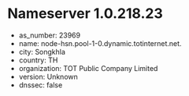 # Nameserver 1.0.218.23

* as_number: 23969
* name: node-hsn.pool-1-0.dynamic.totinternet.net.
* city: Songkhla
* country: TH
* organization: TOT Public Company Limited
* version: Unknown
* dnssec: false
